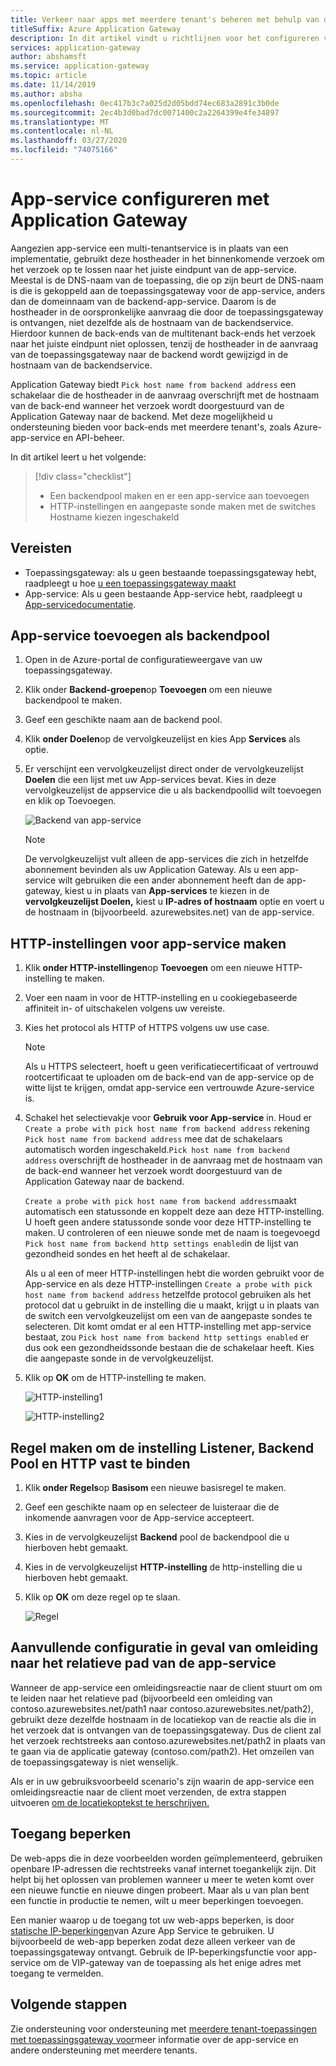 ```yaml
---
title: Verkeer naar apps met meerdere tenant's beheren met behulp van de portal
titleSuffix: Azure Application Gateway
description: In dit artikel vindt u richtlijnen voor het configureren van Web-apps voor Azure App-service als leden in backendpool op een bestaande of nieuwe toepassingsgateway.
services: application-gateway
author: abshamsft
ms.service: application-gateway
ms.topic: article
ms.date: 11/14/2019
ms.author: absha
ms.openlocfilehash: 0ec417b3c7a025d2d05bdd74ec683a2891c3b0de
ms.sourcegitcommit: 2ec4b3d0bad7dc0071400c2a2264399e4fe34897
ms.translationtype: MT
ms.contentlocale: nl-NL
ms.lasthandoff: 03/27/2020
ms.locfileid: "74075166"
---
```

# <a name="configure-app-service-with-application-gateway"></a>App-service configureren met Application Gateway

Aangezien app-service een multi-tenantservice is in plaats van een implementatie, gebruikt deze hostheader in het binnenkomende verzoek om het verzoek op te lossen naar het juiste eindpunt van de app-service. Meestal is de DNS-naam van de toepassing, die op zijn beurt de DNS-naam is die is gekoppeld aan de toepassingsgateway voor de app-service, anders dan de domeinnaam van de backend-app-service. Daarom is de hostheader in de oorspronkelijke aanvraag die door de toepassingsgateway is ontvangen, niet dezelfde als de hostnaam van de backendservice. Hierdoor kunnen de back-ends van de multitenant back-ends het verzoek naar het juiste eindpunt niet oplossen, tenzij de hostheader in de aanvraag van de toepassingsgateway naar de backend wordt gewijzigd in de hostnaam van de backendservice.

Application Gateway biedt `Pick host name from backend address` een schakelaar die de hostheader in de aanvraag overschrijft met de hostnaam van de back-end wanneer het verzoek wordt doorgestuurd van de Application Gateway naar de backend. Met deze mogelijkheid u ondersteuning bieden voor back-ends met meerdere tenant's, zoals Azure-app-service en API-beheer. 

In dit artikel leert u het volgende:

> [!div class="checklist"]
>
> - Een backendpool maken en er een app-service aan toevoegen
> - HTTP-instellingen en aangepaste sonde maken met de switches Hostname kiezen ingeschakeld

## <a name="prerequisites"></a>Vereisten

- Toepassingsgateway: als u geen bestaande toepassingsgateway hebt, raadpleegt u hoe [u een toepassingsgateway maakt](https://docs.microsoft.com/azure/application-gateway/quick-create-portal)
- App-service: Als u geen bestaande App-service hebt, raadpleegt u [App-servicedocumentatie](https://docs.microsoft.com/azure/app-service/).

## <a name="add-app-service-as-backend-pool"></a>App-service toevoegen als backendpool

1. Open in de Azure-portal de configuratieweergave van uw toepassingsgateway.

2. Klik onder **Backend-groepen**op **Toevoegen** om een nieuwe backendpool te maken.

3. Geef een geschikte naam aan de backend pool. 

4. Klik **onder Doelen**op de vervolgkeuzelijst en kies App **Services** als optie.

5. Er verschijnt een vervolgkeuzelijst direct onder de vervolgkeuzelijst **Doelen** die een lijst met uw App-services bevat. Kies in deze vervolgkeuzelijst de appservice die u als backendpoollid wilt toevoegen en klik op Toevoegen.

   ![Backend van app-service](./media/configure-web-app-portal/backendpool.png)
   
   > [!NOTE]
   > De vervolgkeuzelijst vult alleen de app-services die zich in hetzelfde abonnement bevinden als uw Application Gateway. Als u een app-service wilt gebruiken die een ander abonnement heeft dan de app-gateway, kiest u in plaats van **App-services** te kiezen in de **vervolgkeuzelijst Doelen,** kiest u **IP-adres of hostnaam** optie en voert u de hostnaam in (bijvoorbeeld. azurewebsites.net) van de app-service.

## <a name="create-http-settings-for-app-service"></a>HTTP-instellingen voor app-service maken

1. Klik **onder HTTP-instellingen**op **Toevoegen** om een nieuwe HTTP-instelling te maken.

2. Voer een naam in voor de HTTP-instelling en u cookiegebaseerde affiniteit in- of uitschakelen volgens uw vereiste.

3. Kies het protocol als HTTP of HTTPS volgens uw use case. 

   > [!NOTE]
   > Als u HTTPS selecteert, hoeft u geen verificatiecertificaat of vertrouwd rootcertificaat te uploaden om de back-end van de app-service op de witte lijst te krijgen, omdat app-service een vertrouwde Azure-service is.

4. Schakel het selectievakje voor **Gebruik voor App-service** in. Houd er `Create a probe with pick host name from backend address` rekening `Pick host name from backend address` mee dat de schakelaars automatisch worden ingeschakeld.`Pick host name from backend address` overschrijft de hostheader in de aanvraag met de hostnaam van de back-end wanneer het verzoek wordt doorgestuurd van de Application Gateway naar de backend.  

   `Create a probe with pick host name from backend address`maakt automatisch een statussonde en koppelt deze aan deze HTTP-instelling. U hoeft geen andere statussonde sonde voor deze HTTP-instelling te maken. U controleren of een <HTTP Setting name> <Unique GUID> nieuwe sonde met de naam is toegevoegd `Pick host name from backend http settings enabled`in de lijst van gezondheid sondes en het heeft al de schakelaar.

   Als u al een of meer HTTP-instellingen hebt die worden gebruikt voor de App-service en als deze HTTP-instellingen `Create a probe with pick host name from backend address` hetzelfde protocol gebruiken als het protocol dat u gebruikt in de instelling die u maakt, krijgt u in plaats van de switch een vervolgkeuzelijst om een van de aangepaste sondes te selecteren. Dit komt omdat er al een HTTP-instelling met app-service bestaat, zou `Pick host name from backend http settings enabled` er dus ook een gezondheidssonde bestaan die de schakelaar heeft. Kies die aangepaste sonde in de vervolgkeuzelijst.

5. Klik op **OK** om de HTTP-instelling te maken.

   ![HTTP-instelling1](./media/configure-web-app-portal/http-setting1.png)

   ![HTTP-instelling2](./media/configure-web-app-portal/http-setting2.png)



## <a name="create-rule-to-tie-the-listener-backend-pool-and-http-setting"></a>Regel maken om de instelling Listener, Backend Pool en HTTP vast te binden

1. Klik **onder Regels**op **Basisom** een nieuwe basisregel te maken.

2. Geef een geschikte naam op en selecteer de luisteraar die de inkomende aanvragen voor de App-service accepteert.

3. Kies in de vervolgkeuzelijst **Backend** pool de backendpool die u hierboven hebt gemaakt.

4. Kies in de vervolgkeuzelijst **HTTP-instelling** de http-instelling die u hierboven hebt gemaakt.

5. Klik op **OK** om deze regel op te slaan.

   ![Regel](./media/configure-web-app-portal/rule.png)

## <a name="additional-configuration-in-case-of-redirection-to-app-services-relative-path"></a>Aanvullende configuratie in geval van omleiding naar het relatieve pad van de app-service

Wanneer de app-service een omleidingsreactie naar de client stuurt om om te leiden naar het relatieve pad (bijvoorbeeld een omleiding van contoso.azurewebsites.net/path1 naar contoso.azurewebsites.net/path2), gebruikt deze dezelfde hostnaam in de locatiekop van de reactie als die in het verzoek dat is ontvangen van de toepassingsgateway. Dus de client zal het verzoek rechtstreeks aan contoso.azurewebsites.net/path2 in plaats van te gaan via de applicatie gateway (contoso.com/path2). Het omzeilen van de toepassingsgateway is niet wenselijk.

Als er in uw gebruiksvoorbeeld scenario's zijn waarin de app-service een omleidingsreactie naar de client moet verzenden, de extra stappen uitvoeren [om de locatiekoptekst te herschrijven.](https://docs.microsoft.com/azure/application-gateway/troubleshoot-app-service-redirection-app-service-url#sample-configuration)

## <a name="restrict-access"></a>Toegang beperken

De web-apps die in deze voorbeelden worden geïmplementeerd, gebruiken openbare IP-adressen die rechtstreeks vanaf internet toegankelijk zijn. Dit helpt bij het oplossen van problemen wanneer u meer te weten komt over een nieuwe functie en nieuwe dingen probeert. Maar als u van plan bent een functie in productie te nemen, wilt u meer beperkingen toevoegen.

Een manier waarop u de toegang tot uw web-apps beperken, is door [statische IP-beperkingen](../app-service/app-service-ip-restrictions.md)van Azure App Service te gebruiken. U bijvoorbeeld de web-app beperken zodat deze alleen verkeer van de toepassingsgateway ontvangt. Gebruik de IP-beperkingsfunctie voor app-service om de VIP-gateway van de toepassing als het enige adres met toegang te vermelden.

## <a name="next-steps"></a>Volgende stappen

Zie ondersteuning voor ondersteuning met [meerdere tenant-toepassingen met toepassingsgateway voor](https://docs.microsoft.com/azure/application-gateway/application-gateway-web-app-overview)meer informatie over de app-service en andere ondersteuning met meerdere tenants.
